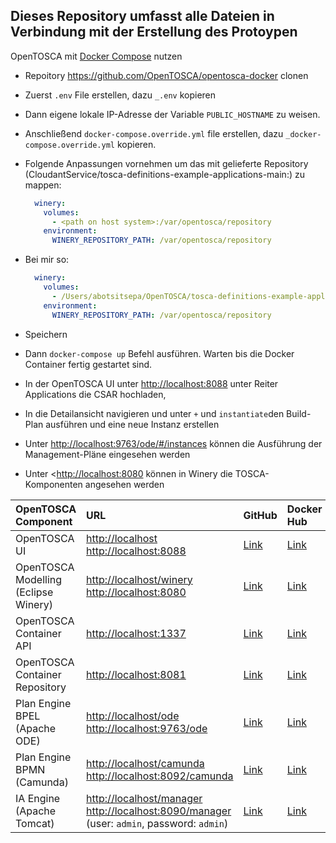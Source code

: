 
## Dieses Repository umfasst alle Dateien in Verbindung mit der Erstellung des Protoypen  

OpenTOSCA mit [Docker Compose](https://docs.docker.com/compose/) nutzen

* Repoitory https://github.com/OpenTOSCA/opentosca-docker clonen
* Zuerst `.env` File erstellen, dazu `_.env` kopieren
* Dann eigene lokale IP-Adresse der Variable `PUBLIC_HOSTNAME` zu weisen.

* Anschließend `docker-compose.override.yml` file erstellen, dazu `_docker-compose.override.yml` kopieren.
* Folgende Anpassungen vornehmen um das mit gelieferte Repository (CloudantService/tosca-definitions-example-applications-main:) zu mappen:

  ```yaml
    winery:
      volumes:
        - <path on host system>:/var/opentosca/repository
      environment:
        WINERY_REPOSITORY_PATH: /var/opentosca/repository
    ```
* Bei mir so:
  ```yaml
    winery:
      volumes:
        - /Users/abotsitsepa/OpenTOSCA/tosca-definitions-example-applications-main:/var/opentosca/repository
      environment:
        WINERY_REPOSITORY_PATH: /var/opentosca/repository
  ```

* Speichern
* Dann `docker-compose up` Befehl ausführen. Warten bis die Docker Container fertig gestartet sind.
* In der OpenTOSCA UI unter <http://localhost:8088> unter Reiter Applications die CSAR hochladen,
* In die Detailansicht navigieren und unter `+`  und `instantiate`den Build-Plan ausführen und eine neue Instanz erstellen
* Unter <http://localhost:9763/ode/#/instances> können die Ausführung der Management-Pläne eingesehen werden

* Unter <<http://localhost:8080> können in Winery die TOSCA-Komponenten angesehen werden

| OpenTOSCA Component | URL | GitHub | Docker Hub |
|:------------------- |:--- |:------ |:---------- |
| OpenTOSCA UI | <http://localhost><br><http://localhost:8088> | [Link](https://github.com/OpenTOSCA/ui) | [Link](https://hub.docker.com/r/opentosca/ui) |
| OpenTOSCA Modelling (Eclipse Winery) | <http://localhost/winery><br><http://localhost:8080> | [Link](https://github.com/OpenTOSCA/winery) | [Link](https://hub.docker.com/r/opentosca/winery) |
| OpenTOSCA Container API | <http://localhost:1337> | [Link](https://github.com/OpenTOSCA/container) | [Link](https://hub.docker.com/r/opentosca/container) |
| OpenTOSCA Container Repository | <http://localhost:8081> | [Link](https://github.com/OpenTOSCA/winery) | [Link](https://hub.docker.com/r/opentosca/winery) |
| Plan Engine BPEL (Apache ODE) | <http://localhost/ode><br><http://localhost:9763/ode> | [Link](https://github.com/OpenTOSCA/ode) | [Link](https://hub.docker.com/r/opentosca/ode) |
| Plan Engine BPMN (Camunda) | <http://localhost/camunda><br><http://localhost:8092/camunda> | [Link](https://github.com/OpenTOSCA/camunda-bpmn) | [Link](https://hub.docker.com/r/opentosca/camunda-bpmn) |
| IA Engine (Apache Tomcat) | <http://localhost/manager><br><http://localhost:8090/manager><br>(user: `admin`, password: `admin`) | [Link](https://github.com/OpenTOSCA/engine-ia) | [Link](https://hub.docker.com/r/opentosca/engine-ia) |